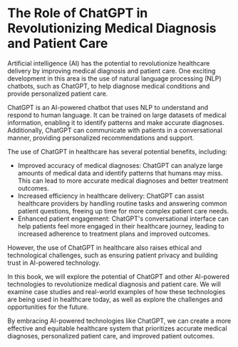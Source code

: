 The Role of ChatGPT in Revolutionizing Medical Diagnosis and Patient Care
=======================================================================================

Artificial intelligence (AI) has the potential to revolutionize healthcare delivery by improving medical diagnosis and patient care. One exciting development in this area is the use of natural language processing (NLP) chatbots, such as ChatGPT, to help diagnose medical conditions and provide personalized patient care.

ChatGPT is an AI-powered chatbot that uses NLP to understand and respond to human language. It can be trained on large datasets of medical information, enabling it to identify patterns and make accurate diagnoses. Additionally, ChatGPT can communicate with patients in a conversational manner, providing personalized recommendations and support.

The use of ChatGPT in healthcare has several potential benefits, including:

* Improved accuracy of medical diagnoses: ChatGPT can analyze large amounts of medical data and identify patterns that humans may miss. This can lead to more accurate medical diagnoses and better treatment outcomes.
* Increased efficiency in healthcare delivery: ChatGPT can assist healthcare providers by handling routine tasks and answering common patient questions, freeing up time for more complex patient care needs.
* Enhanced patient engagement: ChatGPT's conversational interface can help patients feel more engaged in their healthcare journey, leading to increased adherence to treatment plans and improved outcomes.

However, the use of ChatGPT in healthcare also raises ethical and technological challenges, such as ensuring patient privacy and building trust in AI-powered technology.

In this book, we will explore the potential of ChatGPT and other AI-powered technologies to revolutionize medical diagnosis and patient care. We will examine case studies and real-world examples of how these technologies are being used in healthcare today, as well as explore the challenges and opportunities for the future.

By embracing AI-powered technologies like ChatGPT, we can create a more effective and equitable healthcare system that prioritizes accurate medical diagnoses, personalized patient care, and improved patient outcomes.


